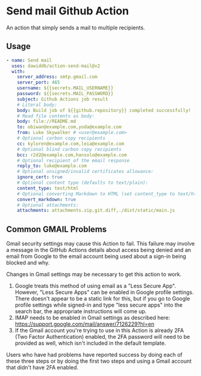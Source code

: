 # Send mail Github Action

An action that simply sends a mail to multiple recipients.

## Usage

```yaml
- name: Send mail
  uses: dawidd6/action-send-mail@v2
  with:
    server_address: smtp.gmail.com
    server_port: 465
    username: ${{secrets.MAIL_USERNAME}}
    password: ${{secrets.MAIL_PASSWORD}}
    subject: Github Actions job result
    # Literal body:
    body: Build job of ${{github.repository}} completed successfully!
    # Read file contents as body:
    body: file://README.md
    to: obiwan@example.com,yoda@example.com
    from: Luke Skywalker # <user@example.com>
    # Optional carbon copy recipients
    cc: kyloren@example.com,leia@example.com
    # Optional blind carbon copy recipients
    bcc: r2d2@example.com,hansolo@example.com
    # Optional recipient of the email response
    reply_to: luke@example.com
    # Optional unsigned/invalid certificates allowance:
    ignore_cert: true
    # Optional content type (defaults to text/plain):
    content_type: text/html
    # Optional converting Markdown to HTML (set content_type to text/html too):
    convert_markdown: true
    # Optional attachments:
    attachments: attachments.zip,git.diff,./dist/static/main.js
```

## Common GMAIL Problems
Gmail security settings may cause this Action to fail. This failure may involve a message in the GitHub Actions details about access being denied and an email from Google to the email account being used about a sign-in being blocked and why. 

Changes in Gmail settings may be necessary to get this action to work.
1. Google treats this method of using email as a "Less Secure App". However, "Less Secure Apps" can be enabled in Google profile settings. There doesn't appear to be a static link for this, but if you go to Google profile settings while signed-in and type "less secure apps" into the search bar, the appropriate instructions will come up. 
2. IMAP needs to be enabled in Gmail settings as described here: https://support.google.com/mail/answer/7126229?hl=en 
3. If the Gmail account you're trying to use in this Action is already 2FA (Two Factor Authentication) enabled, the 2FA password will need to be provided as well, which isn't included in the default template.

Users who have had problems have reported success by doing each of these three steps or by doing the first two steps and using a Gmail account that didn't have 2FA enabled. 
